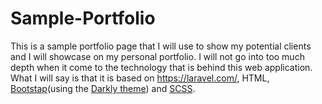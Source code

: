 # Sample-Portfolio
This is a sample portfolio page that I will use to show my potential clients and I will showcase on my personal portfolio.
I will not go into too much depth when it come to the technology that is behind this web application. What I will say is that it is based on https://laravel.com/, HTML, [Bootstap](http://getbootstrap.com/)(using the [Darkly theme](https://bootswatch.com/darkly/)) and [SCSS](http://sass-lang.com/).
